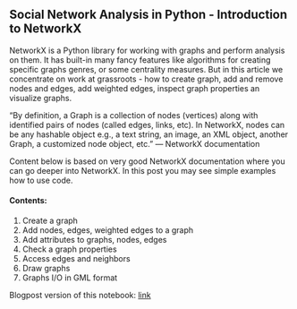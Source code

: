 ## Social Network Analysis in Python - Introduction to NetworkX

NetworkX is a Python library for working with graphs and perform analysis on them. It has built-in many fancy features like algorithms for creating specific graphs genres, or some centrality measures. But in this article we concentrate on work at grassroots - how to create graph, add and remove nodes and edges, add weighted edges, inspect graph properties an visualize graphs.

“By definition, a Graph is a collection of nodes (vertices) along with identified pairs of nodes (called edges, links, etc). In NetworkX, nodes can be any hashable object e.g., a text string, an image, an XML object, another Graph, a customized node object, etc.” — NetworkX documentation

Content below is based on very good NetworkX documentation where you can go deeper into NetworkX. In this post you may see simple examples how to use code.

#### Contents: 
1. Create a graph 
2. Add nodes, edges, weighted edges to a graph
3. Add attributes to graphs, nodes, edges 
4. Check a graph properties 
5. Access edges and neighbors 
6. Draw graphs 
7. Graphs I/O in GML format

Blogpost version of this notebook: [link](https://john-smith-889.github.io/blog/social%20network%20analysis/social-network-analysis-introduction-to-networkx.html)